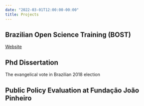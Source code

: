 ```yaml
---
date: "2022-03-01T12:00:00-00:00"
title: Projects
---
```


## Brazilian Open Science Training (BOST)

[Website](https://mathpol.github.io/bost/)


## Phd Dissertation

The evangelical vote in Brazilian 2018 election

## Public Policy Evaluation at Fundação João Pinheiro

